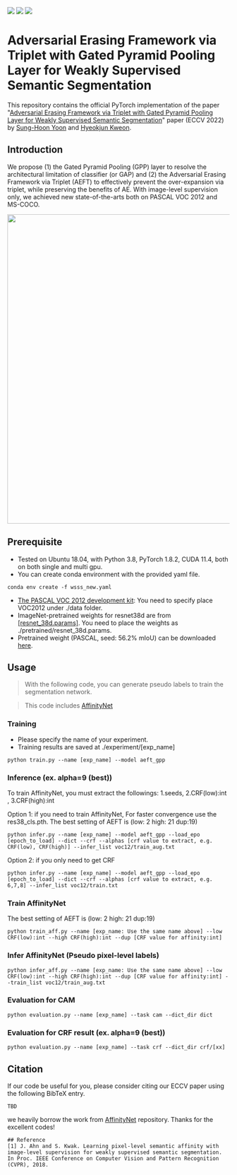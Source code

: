 
<img src="https://img.shields.io/badge/license-MIT-%23008FC7"> <img src="https://img.shields.io/badge/pytorch-1.8.2-%23EE4C2C"> <img src="https://img.shields.io/badge/python-3.8.11-%233776AB">

# Adversarial Erasing Framework via Triplet with Gated Pyramid Pooling Layer for Weakly Supervised Semantic Segmentation

This repository contains the official PyTorch implementation of the paper "[Adversarial Erasing Framework via Triplet with Gated Pyramid Pooling Layer for Weakly Supervised Semantic Segmentation](https://www.ecva.net/papers/eccv_2022/papers_ECCV/papers/136890323.pdf)" paper (ECCV 2022) by [Sung-Hoon Yoon](https://github.com/sunghoonYoon) and [Hyeokjun Kweon](https://github.com/sangrockEG).


## Introduction
We propose (1) the Gated Pyramid Pooling (GPP) layer to resolve the architectural limitation of classifier (or GAP) and (2) the Adversarial
Erasing Framework via Triplet (AEFT) to effectively prevent the over-expansion via triplet, while preserving the benefits of AE.
With image-level supervision only, we achieved new state-of-the-arts both on PASCAL VOC 2012 and MS-COCO.

<img src= "https://user-images.githubusercontent.com/42232407/179930811-59bc19f8-e0da-44d7-be83-64d9c489b319.png" width="700">


## Prerequisite
* Tested on Ubuntu 18.04, with Python 3.8, PyTorch 1.8.2, CUDA 11.4, both on both single and multi gpu.
* You can create conda environment with the provided yaml file.
```
conda env create -f wsss_new.yaml
```
* [The PASCAL VOC 2012 development kit](http://host.robots.ox.ac.uk/pascal/VOC/voc2012/):
You need to specify place VOC2012 under ./data folder.
* ImageNet-pretrained weights for resnet38d are from [[resnet_38d.params]](https://drive.google.com/drive/folders/1Ak7eAs8Y8ujjv8TKIp-qCW20fgiIWTc2?usp=sharing).
You need to place the weights as ./pretrained/resnet_38d.params.
* Pretrained weight (PASCAL, seed: 56.2% mIoU) can be downloaded [here](https://drive.google.com/drive/folders/1Ak7eAs8Y8ujjv8TKIp-qCW20fgiIWTc2?usp=sharing).

## Usage
> With the following code, you can generate pseudo labels to train the segmentation network. 

> This code includes  [AffinityNet](https://github.com/jiwoon-ahn/psa)

### Training
* Please specify the name of your experiment.
* Training results are saved at ./experiment/[exp_name]
```
python train.py --name [exp_name] --model aeft_gpp
```
### Inference (ex.  alpha=9 (best))
To train AffinityNet, you must extract the followings: 1.seeds, 2.CRF(low):int , 3.CRF(high):int

Option 1: if you need to train AffinityNet, For faster convergence use the res38_cls.pth.
The best setting of AEFT is (low: 2 high: 21 dup:19)
```
python infer.py --name [exp_name] --model aeft_gpp --load_epo [epoch_to_load] --dict --crf --alphas [crf value to extract, e.g. CRF(low), CRF(high)] --infer_list voc12/train_aug.txt
```
Option 2: if you only need to get CRF
```
python infer.py --name [exp_name] --model aeft_gpp --load_epo [epoch_to_load] --dict --crf --alphas [crf value to extract, e.g. 6,7,8] --infer_list voc12/train.txt
```

### Train AffinityNet
The best setting of AEFT is (low: 2 high: 21 dup:19)
```
python train_aff.py --name [exp_name: Use the same name above] --low CRF(low):int --high CRF(high):int --dup [CRF value for affinity:int]
```

### Infer AffinityNet (Pseudo pixel-level labels)
```
python infer_aff.py --name [exp_name: Use the same name above] --low CRF(low):int --high CRF(high):int --dup [CRF value for affinity:int] --train_list voc12/train_aug.txt
```
### Evaluation for CAM
```
python evaluation.py --name [exp_name] --task cam --dict_dir dict
```
### Evaluation for CRF result (ex.  alpha=9 (best))
```
python evaluation.py --name [exp_name] --task crf --dict_dir crf/[xx]
```
## Citation
If our code be useful for you, please consider citing our ECCV paper using the following BibTeX entry.
```
TBD
```

we heavily borrow the work from [AffinityNet](https://github.com/jiwoon-ahn/psa) repository. Thanks for the excellent codes!
```
## Reference
[1] J. Ahn and S. Kwak. Learning pixel-level semantic affinity with image-level supervision for weakly supervised semantic segmentation. In Proc. IEEE Conference on Computer Vision and Pattern Recognition (CVPR), 2018.
